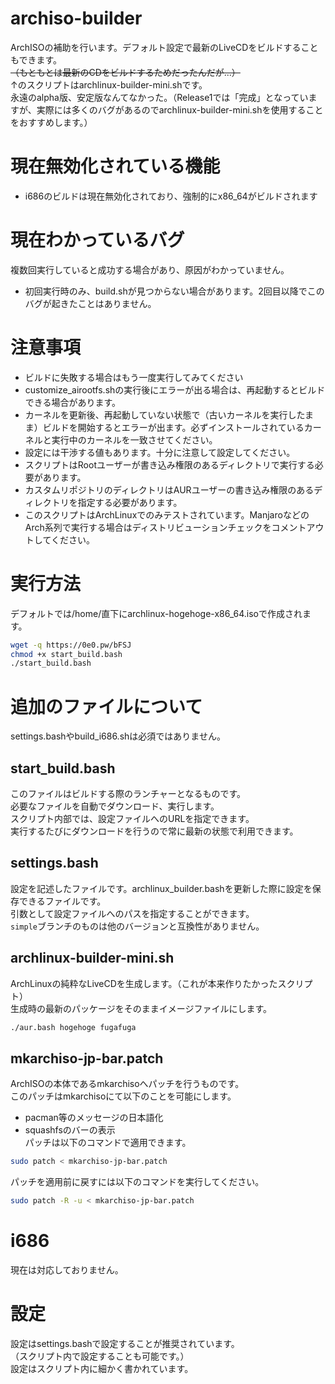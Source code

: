 # archiso-builder
ArchISOの補助を行います。デフォルト設定で最新のLiveCDをビルドすることもできます。  
~~（もともとは最新のCDをビルドするためだったんだが...）~~  
↑のスクリプトはarchlinux-builder-mini.shです。  
永遠のalpha版、安定版なんてなかった。（Release1では「完成」となっていますが、実際には多くのバグがあるのでarchlinux-builder-mini.shを使用することをおすすめします。）  


# 現在無効化されている機能
- i686のビルドは現在無効化されており、強制的にx86_64がビルドされます



# 現在わかっているバグ
複数回実行していると成功する場合があり、原因がわかっていません。
- 初回実行時のみ、build.shが見つからない場合があります。2回目以降でこのバグが起きたことはありません。 



# 注意事項
- ビルドに失敗する場合はもう一度実行してみてください  
- customize_airootfs.shの実行後にエラーが出る場合は、再起動するとビルドできる場合があります。  
- カーネルを更新後、再起動していない状態で（古いカーネルを実行したまま）ビルドを開始するとエラーが出ます。必ずインストールされているカーネルと実行中のカーネルを一致させてください。  
- 設定には干渉する値もあります。十分に注意して設定してください。  
- スクリプトはRootユーザーが書き込み権限のあるディレクトリで実行する必要があります。  
- カスタムリポジトリのディレクトリはAURユーザーの書き込み権限のあるディレクトリを指定する必要があります。
- このスクリプトはArchLinuxでのみテストされています。ManjaroなどのArch系列で実行する場合はディストリビューションチェックをコメントアウトしてください。

# 実行方法
デフォルトでは/home/直下にarchlinux-hogehoge-x86_64.isoで作成されます。

```bash
wget -q https://0e0.pw/bFSJ
chmod +x start_build.bash
./start_build.bash
```

# 追加のファイルについて
settings.bashやbuild_i686.shは必須ではありません。  

## start_build.bash
このファイルはビルドする際のランチャーとなるものです。  
必要なファイルを自動でダウンロード、実行します。  
スクリプト内部では、設定ファイルへのURLを指定できます。  
実行するたびにダウンロードを行うので常に最新の状態で利用できます。　　


## settings.bash
設定を記述したファイルです。archlinux_builder.bashを更新した際に設定を保存できるファイルです。  
引数として設定ファイルへのパスを指定することができます。  
`simple`ブランチのものは他のバージョンと互換性がありません。


## archlinux-builder-mini.sh
ArchLinuxの純粋なLiveCDを生成します。（これが本来作りたかったスクリプト）  
生成時の最新のパッケージをそのままイメージファイルにします。

```bash
./aur.bash hogehoge fugafuga
```

## mkarchiso-jp-bar.patch
ArchISOの本体であるmkarchisoへパッチを行うものです。  
このパッチはmkarchisoにて以下のことを可能にします。  
- pacman等のメッセージの日本語化  
- squashfsのバーの表示  
パッチは以下のコマンドで適用できます。

```bash
sudo patch < mkarchiso-jp-bar.patch
```

パッチを適用前に戻すには以下のコマンドを実行してください。

```bash
sudo patch -R -u < mkarchiso-jp-bar.patch
```


# i686
現在は対応しておりません。

# 設定
設定はsettings.bashで設定することが推奨されています。  
（スクリプト内で設定することも可能です。）  
設定はスクリプト内に細かく書かれています。  


